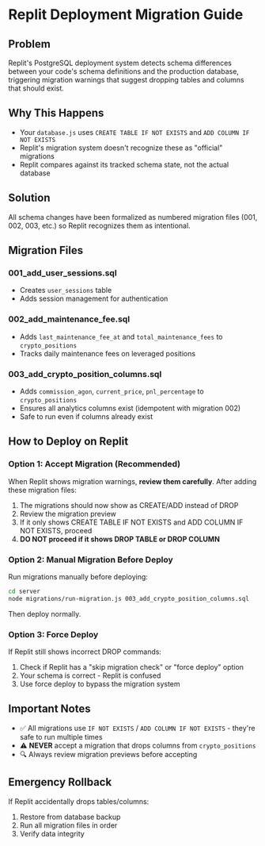 # Replit Deployment Migration Guide

## Problem
Replit's PostgreSQL deployment system detects schema differences between your code's schema definitions and the production database, triggering migration warnings that suggest dropping tables and columns that should exist.

## Why This Happens
- Your `database.js` uses `CREATE TABLE IF NOT EXISTS` and `ADD COLUMN IF NOT EXISTS`
- Replit's migration system doesn't recognize these as "official" migrations
- Replit compares against its tracked schema state, not the actual database

## Solution
All schema changes have been formalized as numbered migration files (001, 002, 003, etc.) so Replit recognizes them as intentional.

## Migration Files

### 001_add_user_sessions.sql
- Creates `user_sessions` table
- Adds session management for authentication

### 002_add_maintenance_fee.sql
- Adds `last_maintenance_fee_at` and `total_maintenance_fees` to `crypto_positions`
- Tracks daily maintenance fees on leveraged positions

### 003_add_crypto_position_columns.sql
- Adds `commission_agon`, `current_price`, `pnl_percentage` to `crypto_positions`
- Ensures all analytics columns exist (idempotent with migration 002)
- Safe to run even if columns already exist

## How to Deploy on Replit

### Option 1: Accept Migration (Recommended)
When Replit shows migration warnings, **review them carefully**. After adding these migration files:
1. The migrations should now show as CREATE/ADD instead of DROP
2. Review the migration preview
3. If it only shows CREATE TABLE IF NOT EXISTS and ADD COLUMN IF NOT EXISTS, proceed
4. **DO NOT proceed if it shows DROP TABLE or DROP COLUMN**

### Option 2: Manual Migration Before Deploy
Run migrations manually before deploying:
```bash
cd server
node migrations/run-migration.js 003_add_crypto_position_columns.sql
```

Then deploy normally.

### Option 3: Force Deploy
If Replit still shows incorrect DROP commands:
1. Check if Replit has a "skip migration check" or "force deploy" option
2. Your schema is correct - Replit is confused
3. Use force deploy to bypass the migration system

## Important Notes
- ✅ All migrations use `IF NOT EXISTS` / `ADD COLUMN IF NOT EXISTS` - they're safe to run multiple times
- ⚠️ **NEVER** accept a migration that drops columns from `crypto_positions`
- 🔍 Always review migration previews before accepting

## Emergency Rollback
If Replit accidentally drops tables/columns:
1. Restore from database backup
2. Run all migration files in order
3. Verify data integrity
